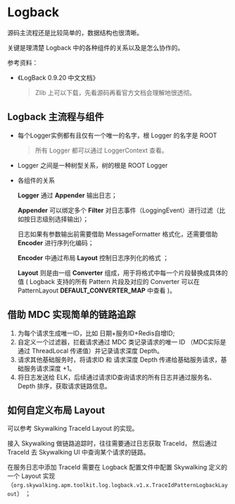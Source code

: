 # Logback

源码主流程还是比较简单的，数据结构也很清晰。

关键是理清楚 Logback 中的各种组件的关系以及是怎么协作的。

参考资料：

+ 《LogBack 0.9.20 中文文档》

  > Zlib 上可以下载，先看源码再看官方文档会理解地很透彻。



## Logback 主流程与组件

- 每个Logger实例都有且仅有一个唯一的名字，根 Logger 的名字是 ROOT

  > 所有 Logger 都可以通过 LoggerContext 查看。

- Logger 之间是一种树型关系，树的根是 ROOT Logger

- 各组件的关系

  **Logger** 通过 **Appender** 输出日志；

  **Appender** 可以绑定多个 **Filter** 对日志事件（LoggingEvent）进行过滤（比如按日志级别选择输出）；

  日志如果有参数输出前需要借助 MessageFormatter 格式化，还需要借助 **Encoder** 进行序列化编码；

  **Encoder** 中通过布局 **Layout** 控制日志序列化的格式 ；

  **Layout** 则是由一组 **Converter** 组成，用于将格式中每一个片段替换成具体的值 ( Logback 支持的所有 Pattern 片段及对应的 Converter 可以在 PatternLayout **DEFAULT_CONVERTER_MAP** 中查看 )。



## 借助 MDC 实现简单的链路追踪

1. 为每个请求生成唯一ID，比如 日期+服务ID+Redis自增ID; 
2. 自定义一个过滤器，拦截请求通过 MDC 类记录请求的唯一 ID （MDC实际是通过 ThreadLocal 传递值）并记录请求深度 Depth。
3. 请求其他基础服务时，将请求ID 和 请求深度 Depth 传递给基础服务请求，基础服务请求深度 +1。
4. 将日志发送给 ELK，后续通过请求ID查询请求的所有日志并通过服务名、Depth 排序，获取请求链路信息。



## 如何自定义布局 Layout

可以参考 Skywalking TraceId  Layout 的实现。

接入 Skywalking 做链路追踪时，往往需要通过日志获取 TraceId， 然后通过 TraceId 去 Skywalking UI 中查询某个请求的链路。

在服务日志中添加 TraceId 需要在 Logback 配置文件中配置 Skywalking 定义的一个 Layout 实现（`org.skywalking.apm.toolkit.log.logback.v1.x.TraceIdPatternLogbackLayout`） ；




